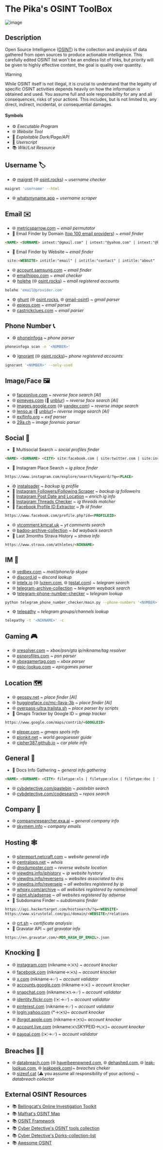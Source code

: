 # The Pika's OSINT ToolBox
![image](https://i.postimg.cc/NfRjWRNj/pika-osint-circle.png)

## Description
Open Source Intelligence ([OSINT](https://en.wikipedia.org/wiki/Open-source_intelligence)) is the collection and analysis of data gathered from open sources to produce actionable intelligence. This carefully edited OSINT list won't be an endless list of links, but priority will be given to highly effective content, the goal is quality over quantity.

> [!WARNING]
> While OSINT itself is not illegal, it is crucial to understand that the legality of specific OSINT activities depends heavily on how the information is obtained and used. You assume full and sole responsibility for any and all consequences, risks of your actions. This includes, but is not limited to, any direct, indirect, incidental, or consequential damages.

#### Symbols
- ⚙️ *Executable Program*
- 🌐 *Website Tool*
- 💉 *Exploitable Dork/Page/API*
- 📜 *Userscript*
- 📚️ *Wiki/List Resource*

## Username 🏷️
- ⚙️ [maigret](https://github.com/soxoj/maigret) (🌐 [osint.rocks](https://osint.rocks/)) *\~ username checker*

```bash
maigret 'username' --html
```
- 🌐 [whatsmyname.app](https://whatsmyname.app) *\~ username scraper*

## Email ✉️
- 🌐 [metricsparrow.com](http://metricsparrow.com/toolkit/email-permutator) *\~ email permutator*
- 💉 Email Finder by Domain ([top 100 email providers](https://rentry.co/top-100-email-providers)) *\~ email finder*
```html
<NAME> <SURNAME> intext:"@gmail.com" | intext:"@yahoo.com" | intext:"@hotmail.com"
```
- 💉 Email Finder by Website *\~ email finder*
```html
 site:<WEBSITE> intitle:"email" | intitle:"contact" | intitle:"about"
```
- 🌐 [account.samsung.com](https://account.samsung.com/accounts/v1/SAMSUNGCA/findId) *\~ email finder*
- 🌐 [emailhippo.com](https://tools.emailhippo.com) *\~ email checker*
- ⚙️ [holehe](https://github.com/megadose/holehe) (🌐 [osint.rocks](https://osint.rocks/)) *\~ email registered accounts*
```bash
holehe 'email@provider.com'
```
- ⚙️ [ghunt](https://github.com/mxrch/GHunt) (🌐 [osint.rocks](https://osint.rocks/), 🌐 [gmail-osint](https://gmail-osint.activetk.jp/)) *\~ gmail parser*
- 🌐 [epieos.com](https://epieos.com/) *\~ email parser*
- 🌐 [castrickclues.com](https://castrickclues.com/) *\~ email parser*

## Phone Number 📞
- ⚙️ [phoneinfoga](https://github.com/sundowndev/phoneinfoga)  *\~ phone parser*
```bash
phoneinfoga scan -n '<NUMBER>'
```
- ⚙️ [ignorant](https://github.com/megadose/ignorant) (🌐 [osint.rocks](https://osint.rocks/))*\~ phone registered accounts*
```bash
ignorant '<NUMBER>' --only-used
```

## Image/Face 🖼️
- 🌐 [faceonlive.com](https://faceonlive.com/face-search-online/#search-panel) *\~ reverse face search [AI]*
- 🌐 [pimeyes.com](https://pimeyes.com/en) (📜 [unblur](https://greasyfork.org/en/scripts/531501)) *\~ reverse face search [AI]*
- 🌐 [images.google.com](https://images.google.com/) (🌐 [yandex.com](https://yandex.com/images?)) *\~ reverse image search*
- 🌐 [lenso.ai](https://lenso.ai/) (📜 [unblur](https://greasyfork.org/en/scripts/531499))*\~ reverse image search [AI]*
- 🌐 [exifinfo.org](https://exifinfo.org) *\~ exif parser*
- 🌐 [29a.ch](https://29a.ch/photo-forensics/#forensic-magnifier) *\~ image forensic parser*

## Social 👥
- 💉 Multisocial Search *\~ social profiles finder*
```html
<NAME> <SURNAME> <CITY> site:facebook.com | site:twitter.com | site:instagram.com | site:tiktok.com
```
- 💉 Instagram Place Search *\~ ig place finder*
```html
https://www.instagram.com/explore/search/keyword/?q=<PLACE>
```
- ⚙️ [instaloader](https://github.com/instaloader/instaloader) *\~ backup ig profile*
- 📜 [Instagram Followers/Following Scraper](https://greasyfork.org/en/scripts/527647) *\~ backup ig followe/rs*
- 📜 [Instagram Post Date and Location](https://greasyfork.org/en/scripts/527757) *\~ enrich ig info*
- 📜 [Instagram Threads Checker](https://greasyfork.org/en/scripts/526760) *\~ ig threads matcher*
- 📜 [Facebook Profile ID Extractor](https://greasyfork.org/en/scripts/527377) *\~ fb id finder*
```html
https://www.facebook.com/profile.php?id=<PROFILEID>
```
- 🌐 [ytcomment.kmcat.uk](https://ytcomment.kmcat.uk) *\~ yt comments search*
- 🌐 [badoo-archive-collection](https://web.archive.org/collection-search/badoo.com) *\~ bd wayback search*
- 💉 Last 3months Strava History *\~ strava info*
```html
https://www.strava.com/athletes/<NIKNAME>
```

## IM 💬
- 🌐 [vedbex.com](https://www.vedbex.com/) *\~ mail/phone/ip skype*
- 🌐 [discord.id](https://discord.id/) *\~ discord lookup*
- 🌐 [intelx.io](https://intelx.io/tools?tab=telegram) (🌐 [lyzem.com](https://lyzem.com/), 🌐 [tgstat.com](https://tgstat.com/)) *\~ telegram search*
- 🌐 [telegram-archive-collection](https://web.archive.org/collection-search/telegram) *\~ telegram wayback search*
- ⚙️ [telegram-phone-number-checker](https://github.com/bellingcat/telegram-phone-number-checker) *\~ telegram lookup*
```bash
python telegram_phone_number_checker/main.py --phone-numbers '<NUMBER>' --download-profile-photos
```
- ⚙️ [telepathy](https://github.com/proseltd/Telepathy-Community) *\~ telegram groups/channels lookup*
```bash
telepathy -t '<NIKNAME>' -c
```

## Gaming 🎮️
- 🌐 [xresolver.com](https://xresolver.com/) *\~ xbox/psn/gta ip/nikname/tag resolver*
- 🌐 [psnprofiles.com](https://psnprofiles.com/) *\~ psn parser*
- 🌐 [xboxgamertag.com](https://xboxgamertag.com/) *\~ xbox parser*
- 🌐 [epic-lookup.com](https://epic-lookup.com/) *\~ epicgames parser*

## Location 🗺️
- 🌐 [geospy.net](https://geospy.net/en/geospy) *\~ place finder [AI]*
- 🌐 [huggingface.co/mc-llava-3b](https://huggingface.co/spaces/visheratin/mc-llava-3b) *\~ place finder [AI]*
- 🌐 [overpass-ultra.trailsta.sh](https://overpass-ultra.trailsta.sh/) *\~ place parser by scripts*
- 💉 Gmaps Tracker by Google ID *\~ gmap tracker*
```html
https://www.google.com/maps/contrib/<GOOGLEID>
```
- 🌐 [pleper.com](https://pleper.com/index.php?do=tools&sdo=cid_converter) *\~ gmaps spots info*
- 🌐 [plonkit.net](https://www.plonkit.net/guide) *\~ world geoguesser guide*
- 🌐 [cipher387.github.io](https://cipher387.github.io/venicle_number_search_toolbox/) *\~ car plate info*

## General 📂
- 💉 Docs Info Gathering *\~ general info gathering*
```html
<NAME> <SURNAME> <CITY> filetype:xls | filetype:xlsx | filetype:doc | filetype:docx | filetype:ppt | filetype:pptx | filetype:pdf
```
- 🌐 [cybdetective.com/pastebin](https://cybdetective.com/pastebin.html) *\~ pastebin search*
- 🌐 [cybdetective.com/codesearch](https://cybdetective.com/codesearch.html) *\~ repos search*

## Company 💼
- 🌐 [companyresearcher.exa.ai](https://companyresearcher.exa.ai/) *\~ general company info*
- 🌐 [skymem.info](https://www.skymem.info/) *\~ company emails*

## Hosting 🕸️
- 🌐 [sitereport.netcraft.com](https://sitereport.netcraft.com/) *\~ website general info*
- 🌐 [centralops.net](https://centralops.net/) *\~ whois*
- 🌐 [dnsdumpster.com](https://dnsdumpster.com/) *\~ reverse website location*
- 🌐 [viewdns.info/iphistory](https://viewdns.info/iphistory/?domain) *\~ ip website hystory*
- 🌐 [viewdns.info/reversens](https://viewdns.info/reversens/?ns) *\~ websites associated to dns*
- 🌐 [viewdns.info/reverseip](https://viewdns.info/reverseip/) *\~ all websites registered by ip*
- 🌐 [whoxy.com/archive](https://www.whoxy.com/archive.php) *\~ all websites registered by name/email*
- 🌐 [osint.sh/adsense](https://osint.sh/adsense/) *\~ all websites registered by adsense*
- 💉 Subdomains Finder *\~ subdomains finder*
```html
https://api.hackertarget.com/hostsearch/?q=<WEBSITE>
https://www.virustotal.com/gui/domain/<WEBSITE>/relations
```
- 🌐 [crt.sh](https://crt.sh/) *\~ certificate analysis*
- 💉 Gravatar API *\~ get gravatar info*
```html
https://en.gravatar.com/<MD5_HASH_OF_EMAIL>.json
```

## Knocking 🚪
- 🌐 [instagram.com](https://www.instagram.com/accounts/password/reset/) (nikname->✉️📞) *\~ account knocker*
- 🌐 [facebook.com](https://www.facebook.com/login/identify/?ctx=recover) (nikname->✉️📞) *\~ account knocker*
- 🌐 [x.com](https://x.com/account/begin_password_reset) (nikname->✅) *\~ account validator*
- 🌐 [accounts.google.com](https://accounts.google.com/v3/signin/identifier/) (nikname->✉️) *\~ account knocker*
- 🌐 [snapchat.com](https://www.snapchat.com/) (nikname✉️📞->✅) *\~ account validator*
- 🌐 [identity.flickr.com](https://identity.flickr.com/forgot-password) (✉️->✅) *\~ account validator*
- 🌐 [pinterest.com](https://www.pinterest.com/password/reset/) (nikname->✅) *\~ account validator*
- 🌐 [login.yahoo.com](https://login.yahoo.com/) (\*->✉️📞)*\~ account knocker*
- 🌐 [iforgot.apple.com](https://iforgot.apple.com/password/verify/appleid) (nikname->✉️📞)*\~ account knocker*
- 🌐 [account.live.com](https://account.live.com/ResetPassword.aspx) (nikname✉️📞SKYPEID->📞✉️)*\~ account knocker*
- 🌐 [paypal.com](https://www.paypal.com/authflow/email-recovery) (✉️->✅) *\~ account validator*

## Breaches 🏴‍☠️
- 🌐 [databreach.com](https://databreach.com/) (🌐 [haveibeenpwned.com](https://haveibeenpwned.com/), 🌐 [dehashed.com](https://www.dehashed.com/search-guide), 🌐 [leak-lookup.com](https://leak-lookup.com/), 🌐 [leakpeek.com](https://leakpeek.com/))*\~ breaches cheker*
- 🌐 [sizeof.cat](https://sizeof.cat/post/data-leaks/) (⚠️ you assume all responsibility of your actions) *\~ databreach collector*


## External OSINT Resources
- 📚️ [Bellingcat's Online Investigation Toolkit](https://bellingcat.gitbook.io/toolkit)
- 📚️ [Malfrat's OSINT Map](https://map.malfrats.industries/)
- 📚️ [OSINT Framework](https://osintframework.com/)
- 📚️ [Cyber Detective's OSINT tools collection](https://cipher387.github.io/osint_stuff_tool_collection/)
- 📚️ [Cyber Detective's Dorks-collection-list](https://github.com/cipher387/Dorks-collections-list?tab=readme-ov-file)
- 📚️ [Awesome OSINT](https://github.com/jivoi/awesome-osint)

